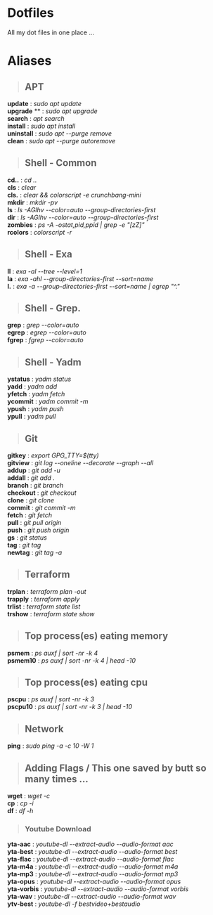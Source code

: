 # Dotfiles
All my dot files in one place ...

# Aliases
> ## APT
**update** : *sudo apt update*  
**upgrade** ** : *sudo apt upgrade*  
**search** : *apt search*  
**install** : *sudo apt install*  
**uninstall** : *sudo apt --purge remove*  
**clean** : *sudo apt --purge autoremove*  

> ## Shell - Common
**cd..** : *cd ..*  
**cls** : *clear*  
**cls.** : *clear && colorscript -e crunchbang-mini*  
**mkdir** : *mkdir -pv*  
**ls** : *ls -AGlhv --color=auto --group-directories-first*  
**dir** : *ls -AGlhv --color=auto --group-directories-first*  
**zombies** : *ps -A -ostat,pid,ppid | grep -e "[zZ]"*  
**rcolors** : *colorscript -r*  

> ## Shell - Exa
**ll** : *exa -al --tree --level=1*  
**la** : *exa -ahl --group-directories-first --sort=name*  
**l.** : *exa -a --group-directories-first --sort=name | egrep "^\."*  

> ## Shell - Grep.
**grep** : *grep --color=auto*  
**egrep** : *egrep --color=auto*  
**fgrep** : *fgrep --color=auto*  

> ## Shell - Yadm
**ystatus** : *yadm status*  
**yadd** : *yadm add*  
**yfetch** : *yadm fetch*  
**ycommit** : *yadm commit -m*  
**ypush** : *yadm push*  
**ypull** : *yadm pull*  

> ## Git
**gitkey** : *export GPG_TTY=$(tty)*  
**gitview** : *git log --oneline --decorate --graph --all*  
**addup** : *git add -u*  
**addall** : *git add .*  
**branch** : *git branch*  
**checkout** : *git checkout*  
**clone** : *git clone*  
**commit** : *git commit -m*  
**fetch** : *git fetch*  
**pull** : *git pull origin*  
**push** : *git push origin*  
**gs** : *git status*  
**tag** : *git tag*  
**newtag** : *git tag -a*  

> ## Terraform
**trplan** : *terraform plan -out*  
**trapply** : *terraform apply*  
**trlist** : *terraform state list*  
**trshow** : *terraform state show*  

> ## Top process(es) eating memory
**psmem** : *ps auxf | sort -nr -k 4*  
**psmem10** : *ps auxf | sort -nr -k 4 | head -10*  
> ## Top process(es) eating cpu
**pscpu** : *ps auxf | sort -nr -k 3*  
**pscpu10** : *ps auxf | sort -nr -k 3 | head -10*  

> ## Network
**ping** : *sudo ping -a -c 10 -W 1*  

> ## Adding Flags / This one saved by butt so many times ...
**wget** : *wget -c*  
**cp** : *cp -i*  
**df** : *df -h*  

> ### Youtube Download
**yta-aac** : *youtube-dl --extract-audio --audio-format aac*  
**yta-best** : *youtube-dl --extract-audio --audio-format best*  
**yta-flac** : *youtube-dl --extract-audio --audio-format flac*  
**yta-m4a** : *youtube-dl --extract-audio --audio-format m4a*  
**yta-mp3** : *youtube-dl --extract-audio --audio-format mp3*  
**yta-opus** : *youtube-dl --extract-audio --audio-format opus*  
**yta-vorbis** : *youtube-dl --extract-audio --audio-format vorbis*  
**yta-wav** : *youtube-dl --extract-audio --audio-format wav*  
**ytv-best** : *youtube-dl -f bestvideo+bestaudio*  

